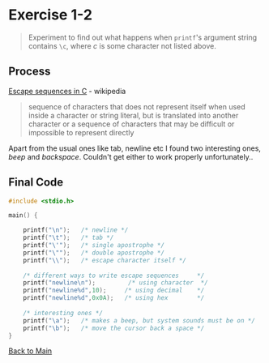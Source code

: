 # Exercise 1-2

> Experiment to find out what happens when `printf`'s argument string contains `\c`, where *c* is some character not listed above.

## Process
[Escape sequences in C](https://en.wikipedia.org/wiki/Escape_sequences_in_C) - wikipedia
> sequence of characters that does not represent itself when used inside a character or string literal, but is translated into another character or a sequence of characters that may be difficult or impossible to represent directly

Apart from the usual ones like tab, newline etc I found two interesting ones, *beep* and *backspace*. Couldn't get either to work properly unfortunately..

## Final Code
```c
#include <stdio.h>

main() {

    printf("\n");   /* newline */
    printf("\t");   /* tab */
    printf("\'");   /* single apostrophe */
    printf("\"");   /* double apostrophe */
    printf("\\");   /* escape character itself */
    
    /* different ways to write escape sequences     */
    printf("newline\n");         /* using character  */
    printf("newline%d",10);     /* using decimal    */
    printf("newline%d",0x0A);   /* using hex        */
    
    /* interesting ones */
    printf("\a");   /* makes a beep, but system sounds must be on */
    printf("\b");   /* move the cursor back a space */
}
```
[Back to Main](../readme.md)
